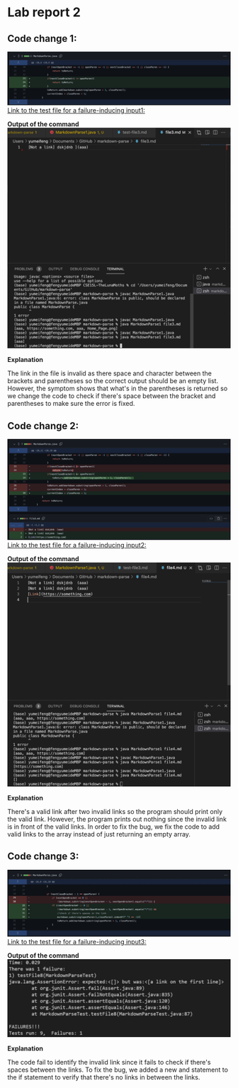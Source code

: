 # Lab report 2 
## Code change 1:
![Image](Spacebtween.png)
[Link to the test file for a failure-inducing input1:](https://github.com/Yumei0422/markdown-parse/blob/main/file3.md)

**Output of the command** ![Image](runningoutputerror1.png)

**Explanation**

The link in the file is invalid as there space and character between the brackets and parentheses so the correct output should be an empty list. However, the symptom shows that what's in the parentheses is returned so we change the code to check if there's space between the bracket and parentheses to make sure the error is fixed. 

## Code change 2:
![Image](validafterinvalid.png)
[Link to the test file for a failure-inducing input2:](https://github.com/Yumei0422/cse15l-lab-reports-2/blob/main/file4.md)

**Output of the command** ![Image](error2.png)

**Explanation**

There's a valid link after two invalid links so the program should print only the valid link. However, the program prints out nothing since the invalid link is in front of the valid links. In order to fix the bug, we fix the code to add valid links to the array instead of just returning an empty array. 


## Code change 3:
![Image](codechange3.png)
[Link to the test file for a failure-inducing input3:](https://github.com/Yumei0422/CSE15L-TheLunaMoths/blob/main/test-file8.md)

**Output of the command** ![Image](error3.png)

**Explanation**

The code fail to identify the invalid link since it fails to check if there's spaces between the links. To fix the bug, we added a new and statement to the if statement to verify that there's no links in between the links. 







